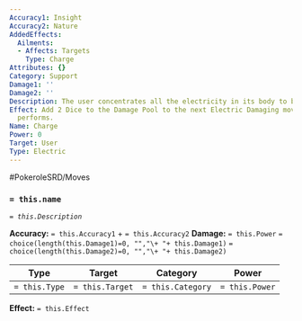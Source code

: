 ```yaml
---
Accuracy1: Insight
Accuracy2: Nature
AddedEffects:
  Ailments:
  - Affects: Targets
    Type: Charge
Attributes: {}
Category: Support
Damage1: ''
Damage2: ''
Description: The user concentrates all the electricity in its body to be released.
Effect: Add 2 Dice to the Damage Pool to the next Electric Damaging move the user
  performs.
Name: Charge
Power: 0
Target: User
Type: Electric
---
```


#PokeroleSRD/Moves

### `= this.name` 
*`= this.Description`*

**Accuracy:** `= this.Accuracy1` + `= this.Accuracy2`
**Damage:** `= this.Power` `= choice(length(this.Damage1)=0, "","\+ "+ this.Damage1)` `= choice(length(this.Damage2)=0, "","\+ "+ this.Damage2)`

| Type          | Target          | Category          | Power          |
| ------------- | --------------- | ----------------  | -------------- |
| `= this.Type` | `= this.Target` | `= this.Category` | `= this.Power` | 

**Effect:** `= this.Effect`
